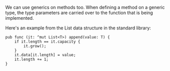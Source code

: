 We can use generics on methods too. When defining a method on a generic type, the type parameters are carried over to the function that is being implemented.

Here's an example from the List data structure in the standard library:

	pub func (it: ^mut List<T>) append(value: T) {
	    if it.length == it.capacity {
	        it.grow();
	    }
	    it.data[it.length] = value;
	    it.length += 1;
	}